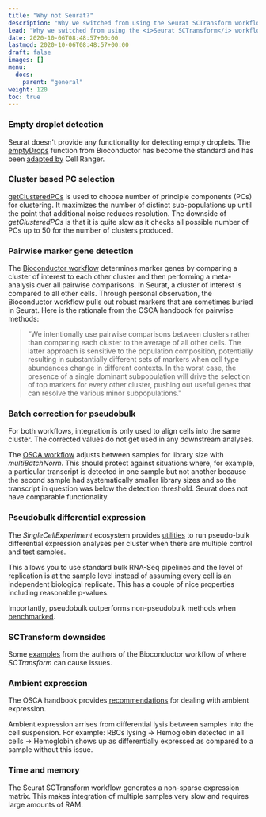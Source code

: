 ```yaml
---
title: "Why not Seurat?"
description: "Why we switched from using the Seurat SCTransform workflow to the Bioconductor SingleCellExperiment ecosystem."
lead: "Why we switched from using the <i>Seurat SCTransform</i> workflow to the Bioconductor <i>SingleCellExperiment</i> ecosystem."
date: 2020-10-06T08:48:57+00:00
lastmod: 2020-10-06T08:48:57+00:00
draft: false
images: []
menu:
  docs:
    parent: "general"
weight: 120
toc: true
---
```



### Empty droplet detection

Seurat doesn't provide any functionality for detecting empty droplets. The [emptyDrops](https://genomebiology.biomedcentral.com/articles/10.1186/s13059-019-1662-y) function from Bioconductor has become the standard and has been [adapted by](https://support.10xgenomics.com/single-cell-gene-expression/software/pipelines/latest/algorithms/overview) Cell Ranger.

### Cluster based PC selection

[getClusteredPCs](http://bioconductor.org/books/release/OSCA/dimensionality-reduction.html) is used to choose number of principle components (PCs) for clustering. It maximizes the number of distinct sub-populations up until the point that additional noise reduces resolution. The downside of *getClusteredPCs* is that it is quite slow as it checks all possible number of PCs up to 50 for the number of clusters produced.


### Pairwise marker gene detection

The [Bioconductor workflow](http://bioconductor.org/books/release/OSCA/marker-detection.html#pairwise-tests-between-clusters) determines marker genes by comparing a cluster of interest to each other cluster and then performing a meta-analysis over all pairwise comparisons. In Seurat, a cluster of interest is compared to all other cells. Through personal observation, the Bioconductor workflow pulls out robust markers that are sometimes buried in Seurat. Here is the rationale from the OSCA handbook for pairwise methods:

> "We intentionally use pairwise comparisons between clusters rather than comparing each cluster to the average of all other cells. The latter approach is sensitive to the population composition, potentially resulting in substantially different sets of markers when cell type abundances change in different contexts. In the worst case, the presence of a single dominant subpopulation will drive the selection of top markers for every other cluster, pushing out useful genes that can resolve the various minor subpopulations."


### Batch correction for pseudobulk

For both workflows, integration is only used to align cells into the same cluster. The corrected values do not get used in any downstream analyses. 

The [OSCA workflow](http://bioconductor.org/books/release/OSCA/integrating-datasets.html) adjusts between samples for library size with *multiBatchNorm*. This should protect against situations where, for example, a particular transcript is detected in one sample but not another because the second sample had systematically smaller library sizes and so the transcript in question was below the detection threshold. Seurat does not have comparable functionality.

### Pseudobulk differential expression

The *SingleCellExperiment* ecosystem provides [utilities](https://osca.bioconductor.org/multi-sample-comparisons.html) to run pseudo-bulk differential expression analyses per cluster when there are multiple control and test samples. 

This allows you to use standard bulk RNA-Seq pipelines and the level of replication is at the sample level instead of assuming every cell is an independent biological replicate. This has a couple of nice properties including reasonable p-values. 

Importantly, pseudobulk outperforms non-pseudobulk methods when [benchmarked](https://www.biorxiv.org/content/biorxiv/early/2019/07/26/713412.full.pdf). 

### SCTransform downsides

Some [examples](https://ltla.github.io/SingleCellThoughts/general/transformation.html) from the authors of the Bioconductor workflow of where *SCTransform* can cause issues.

### Ambient expression

The OSCA handbook provides [recommendations](http://bioconductor.org/books/release/OSCA/multi-sample-comparisons.html#ambient-problems) for dealing with ambient expression.

Ambient expression arrises from differential lysis between samples into the cell suspension. For example: RBCs lysing  → Hemoglobin detected in all cells  → Hemoglobin shows up as differentially expressed as compared to a sample without this issue. 

### Time and memory

The Seurat SCTransform workflow generates a non-sparse expression matrix. This makes integration of multiple samples very slow and requires large amounts of RAM.